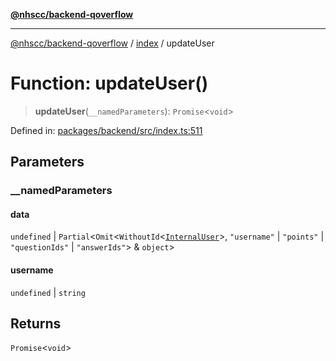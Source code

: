 [**@nhscc/backend-qoverflow**](../../README.md)

***

[@nhscc/backend-qoverflow](../../README.md) / [index](../README.md) / updateUser

# Function: updateUser()

> **updateUser**(`__namedParameters`): `Promise`\<`void`\>

Defined in: [packages/backend/src/index.ts:511](https://github.com/nhscc/qoverflow.api.hscc.bdpa.org/blob/f5ce596891ef5639d9d2800df6d35c0e862108c3/packages/backend/src/index.ts#L511)

## Parameters

### \_\_namedParameters

#### data

`undefined` \| `Partial`\<`Omit`\<`WithoutId`\<[`InternalUser`](../../db/type-aliases/InternalUser.md)\>, `"username"` \| `"points"` \| `"questionIds"` \| `"answerIds"`\> & `object`\>

#### username

`undefined` \| `string`

## Returns

`Promise`\<`void`\>
